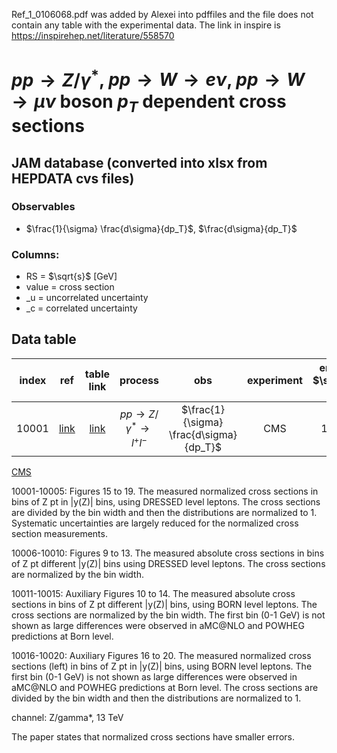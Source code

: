 Ref_1_0106068.pdf was added by Alexei into pdffiles and the file does not contain any table with the experimental data.
The link in inspire is https://inspirehep.net/literature/558570

# $pp\to Z/\gamma^*$, $pp\to W\to e\nu$, $pp\to W\to \mu\nu$ boson $p_T$ dependent cross sections


## JAM database (converted into xlsx from HEPDATA cvs files)


### Observables

* $\frac{1}{\sigma} \frac{d\sigma}{dp_T}$, $\frac{d\sigma}{dp_T}$

### Columns:
- RS    = $\sqrt{s}$ [GeV] 
- value = cross section
- _u  = uncorrelated uncertainty
- _c  = correlated uncertainty

## Data table

| index | ref                | table link            | process               | obs             | experiment    | energy, $\sqrt{s}$ GeV | 
| :--:  | :--:               | :--:                  | :--:                  | :--:            | :--:          | :--: | 
| 10001 | [link][refCMS]     | [link][refCMStab]     | $pp\to Z/\gamma^*\to l^+l^-$          |   $\frac{1}{\sigma} \frac{d\sigma}{dp_T}$ | CMS           | 13 TeV |

<ins>CMS</ins>

[refCMS]: https://inspirehep.net/literature/1753680
[refCMStab]: https://www.hepdata.net/record/ins1753680

10001-10005: Figures 15 to 19. The measured normalized cross sections in bins of Z pt in |y(Z)| bins, using DRESSED level leptons. The cross sections are divided by the bin width and then the distributions are normalized to 1. Systematic uncertainties are largely reduced for the normalized cross section measurements.

10006-10010: Figures 9 to 13. The measured absolute cross sections in bins of Z pt different |y(Z)| bins using DRESSED level leptons. The cross sections are normalized by the bin width.

10011-10015: Auxiliary Figures 10 to 14. The measured absolute cross sections in bins of Z pt different |y(Z)| bins, using BORN level leptons. The cross sections are normalized by the bin width. The first bin (0-1 GeV) is not shown as large differences were observed in aMC@NLO and POWHEG predictions at Born level.


10016-10020:  Auxiliary Figures 16 to 20. The measured normalized cross sections (left) in bins of Z pt in |y(Z)| bins, using BORN level leptons. The first bin (0-1 GeV) is not shown as large differences were observed in aMC@NLO and POWHEG predictions at Born level. The cross sections are divided by the bin width and then the distributions are normalized to 1.

channel: Z/gamma*, 13 TeV

The paper states that normalized cross sections have smaller errors. 

